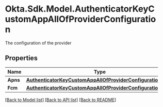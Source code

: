 # Okta.Sdk.Model.AuthenticatorKeyCustomAppAllOfProviderConfiguration
The configuration of the provider

## Properties

Name | Type | Description | Notes
------------ | ------------- | ------------- | -------------
**Apns** | [**AuthenticatorKeyCustomAppAllOfProviderConfigurationApns**](AuthenticatorKeyCustomAppAllOfProviderConfigurationApns.md) |  | [optional] 
**Fcm** | [**AuthenticatorKeyCustomAppAllOfProviderConfigurationFcm**](AuthenticatorKeyCustomAppAllOfProviderConfigurationFcm.md) |  | [optional] 

[[Back to Model list]](../README.md#documentation-for-models) [[Back to API list]](../README.md#documentation-for-api-endpoints) [[Back to README]](../README.md)

